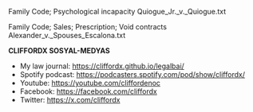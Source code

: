 Family Code; Psychological incapacity
Quiogue_Jr._v._Quiogue.txt

Family Code; Sales; Prescription; Void contracts
Alexander_v._Spouses_Escalona.txt

**CLIFFORDX SOSYAL-MEDYAS**
- My law journal: https://cliffordx.github.io/legalbai/
- Spotify podcast: https://podcasters.spotify.com/pod/show/cliffordx/
- Youtube: https://youtube.com/cliffordenoc
- Facebook: https://facebook.com/cliffordx
- Twitter: https://x.com/cliffordx
